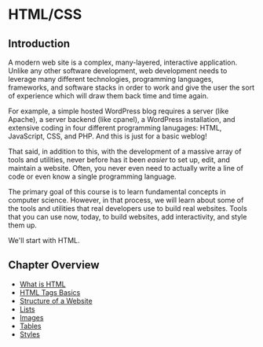 # HTML/CSS

## Introduction

A modern web site is a complex, many-layered, interactive application. Unlike any other software development, web development needs to leverage many different technologies, programming languages, frameworks, and software stacks in order to work and give the user the sort of experience which will draw them back time and time again.

For example, a simple hosted WordPress blog requires a server (like Apache), a server backend (like cpanel), a WordPress installation, and extensive coding in four different programming lanugages: HTML, JavaScript, CSS, and PHP. And this is just for a basic weblog!

That said, in addition to this, with the development of a massive array of tools and utilities, never before has it been _easier_ to set up, edit, and maintain a website. Often, you never even need to actually write a line of code or even know a single programming language.

The primary goal of this course is to learn fundamental concepts in computer science. However, in that process, we will learn about some of the tools and utilities that real developers use to build real websites. Tools that you can use now, today, to build websites, add interactivity, and style them up.

We'll start with HTML.

## Chapter Overview
* [What is HTML](what.md)
* [HTML Tags Basics](tags.md)
* [Structure of a Website](structure.md)
* [Lists](lists.md)
* [Images](images.md)
* [Tables](tables.md)
* [Styles](style.md)
